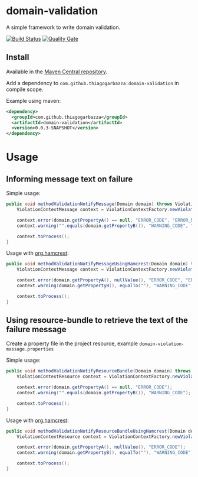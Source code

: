 # domain-validation
A simple framework to write domain validation.

[![Build Status](https://travis-ci.org/thiagogarbazza/domain-validation.svg?branch=master)](https://travis-ci.org/thiagogarbazza/domain-validation)
[![Quality Gate](https://sonarcloud.io/api/badges/gate?key=com.github.thiagogarbazza:domain-validation)](https://sonarcloud.io/dashboard/index/com.github.thiagogarbazza:domain-validation)


## Install

Available in the [Maven Central repository].

Add a dependency to `com.github.thiagogarbazza:domain-validation` in compile scope.

Example using maven:
```xml
<dependency>
  <groupId>com.github.thiagogarbazza</groupId>
  <artifactId>domain-validation</artifactId>
  <version>0.0.3-SNAPSHOT</version>
</dependency>
```

# Usage

## Informing message text on failure 

Simple usage:
```java
public void methodValidationNotifyMessage(Domain domain) throws ViolationException {
    ViolationContextMessage context = ViolationContextFactory.newViolationContext();

    context.error(domain.getPropertyA() == null, "ERROR_CODE", "ERROR_MESSAGE");
    context.warning("".equals(domain.getPropertyB()), "WARNING_CODE", "WARNING_MESSAGE");

    context.toProcess();
}
```

Usage with [org.hamcrest]:
```java
public void methodValidationNotifyMessageUsingHamcrest(Domain domain) throws ViolationException {
    ViolationContextMessage context = ViolationContextFactory.newViolationContext();

    context.error(domain.getPropertyA(), nullValue(), "ERROR_CODE", "ERROR_MESSAGE");
    context.warning(domain.getPropertyB(), equalTo(""), "WARNING_CODE", "WARNING_MESSAGE");

    context.toProcess();
}
```

## Using resource-bundle to retrieve the text of the failure message

Create a property file in the project resource, example `domain-violation-massage.properties`

Simple usage:
```java
public void methodValidationNotifyResourceBundle(Domain domain) throws ViolationException {
    ViolationContextResource context = ViolationContextFactory.newViolationContext(getBundle("domain-violation-massage"));

    context.error(domain.getPropertyA() == null, "ERROR_CODE");
    context.warning("".equals(domain.getPropertyB()), "WARNING_CODE");

    context.toProcess();
}
```

Usage with [org.hamcrest]:
```java
public void methodValidationNotifyResourceBundleUsingHamcrest(Domain domain) throws ViolationException {
    ViolationContextResource context = ViolationContextFactory.newViolationContext(getBundle("domain-violation-massage"));

    context.error(domain.getPropertyA(), nullValue(), "ERROR_CODE");
    context.warning(domain.getPropertyB(), equalTo(""), "WARNING_CODE");

    context.toProcess();
}
```

[org.hamcrest]: https://github.com/hamcrest/JavaHamcrest
[Maven Central repository]: http://mvnrepository.com/artifact/com.github.thiagogarbazza/domain-validation
